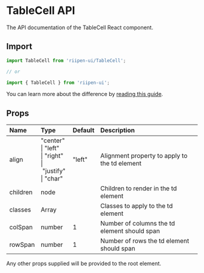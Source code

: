 <!--- This documentation is automatically generated, do not try to edit it. -->

# TableCell API

<p class="description">The API documentation of the TableCell React component.</p>

## Import

```js
import TableCell from 'riipen-ui/TableCell';

// or

import { TableCell } from 'riipen-ui';
```

You can learn more about the difference by [reading this guide](/guides/bundle-size).

## Props

| Name | Type | Default | Description |
|:-----|:-----|:--------|:------------|
| <span class="prop-name">align</span> | <span class="prop-type">"center"<br>&#124;&nbsp;"left"<br>&#124;&nbsp;"right"<br>&#124;&nbsp;"justify"<br>&#124;&nbsp;"char"</span> | <span class="prop-default">"left"</span> | Alignment property to apply to the td element |
| <span class="prop-name">children</span> | <span class="prop-type">node</span> |  | Children to render in the td element |
| <span class="prop-name">classes</span> | <span class="prop-type">Array<string></span> |  | Classes to apply to the td element |
| <span class="prop-name">colSpan</span> | <span class="prop-type">number</span> | <span class="prop-default">1</span> | Number of columns the td element should span |
| <span class="prop-name">rowSpan</span> | <span class="prop-type">number</span> | <span class="prop-default">1</span> | Number of rows the td element should span |


Any other props supplied will be provided to the root element.